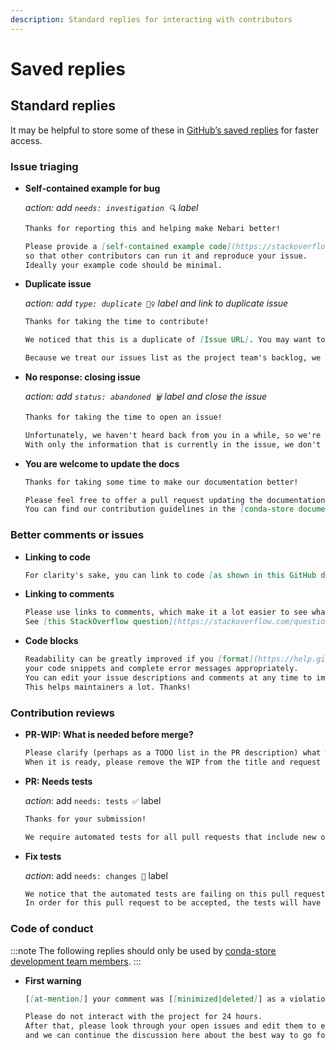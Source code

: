 ```yaml
---
description: Standard replies for interacting with contributors
---
```


# Saved replies

## Standard replies

It may be helpful to store some of these in [GitHub’s saved replies](https://github.com/settings/replies/) for faster access.

### Issue triaging

- **Self-contained example for bug**

  _action: add `needs: investigation 🔍` label_

  ```md
  Thanks for reporting this and helping make Nebari better!

  Please provide a [self-contained example code](https://stackoverflow.com/help/mcve), including imports and data (if possible),
  so that other contributors can run it and reproduce your issue.
  Ideally your example code should be minimal.
  ```

- **Duplicate issue**

  _action: add `type: duplicate 👯‍♀️` label and link to duplicate issue_

  ```md
  Thanks for taking the time to contribute!

  We noticed that this is a duplicate of [Issue URL]. You may want to subscribe there for updates.

  Because we treat our issues list as the project team's backlog, we close duplicates to focus our work and not have to touch the same chunk of code for the same reason multiple times. This is also why we may mark something as duplicate that isn't an exact duplicate but is closely related.
  ```

- **No response: closing issue**

  _action: add `status: abandoned 🗑` label and close the issue_

  ```md
  Thanks for taking the time to open an issue!

  Unfortunately, we haven't heard back from you in a while, so we're going to close this issue.
  With only the information that is currently in the issue, we don't have enough information to take action. I'm going to close this but don't hesitate to reach out if you have or find the answers we need, we'll be happy to reopen the issue.
  ```

- **You are welcome to update the docs**

  ```md
  Thanks for taking some time to make our documentation better!

  Please feel free to offer a pull request updating the documentation if you feel it could be improved.
  You can find our contribution guidelines in the [conda-store documentation](https://conda.store)
  ```

### Better comments or issues

- **Linking to code**

  ```md
  For clarity's sake, you can link to code [as shown in this GitHub documentation page](https://help.github.com/articles/creating-a-permanent-link-to-a-code-snippet/).
  ```

- **Linking to comments**

  ```md
  Please use links to comments, which make it a lot easier to see what you are referring to, rather than linking to the issue.
  See [this StackOverflow question](https://stackoverflow.com/questions/25163598/how-do-i-reference-a-specific-issue-comment-on-github) for more details.
  ```

- **Code blocks**

  ```md
  Readability can be greatly improved if you [format](https://help.github.com/articles/creating-and-highlighting-code-blocks/)
  your code snippets and complete error messages appropriately.
  You can edit your issue descriptions and comments at any time to improve readability.
  This helps maintainers a lot. Thanks!
  ```

### Contribution reviews

- **PR-WIP: What is needed before merge?**

  ```md
  Please clarify (perhaps as a TODO list in the PR description) what work you believe still needs to be done before it can be reviewed for merge.
  When it is ready, please remove the WIP from the title and request a review from a maintainer.
  ```

- **PR: Needs tests**

  _action_: add `needs: tests ✅` label

  ```md
  Thanks for your submission!

  We require automated tests for all pull requests that include new or changed code. We do this so that we can ensure that we don't accidentally break your shiny new code the next time we or some other contributor submits a change. If you need help writing automated tests, check out {{the community forum and/or documentation}}. There are a bunch of helpful community members that should be willing to point you in the right direction.
  ```

- **Fix tests**

  _action_: add `needs: changes 🧱` label

  ```md
  We notice that the automated tests are failing on this pull request. In our investigation it appears that the failing tests are caused by your changes.
  In order for this pull request to be accepted, the tests will have to be fixeed.
  ```

### Code of conduct

:::note
The following replies should only be used by [conda-store development team members](https://github.com/orgs/conda-incubator/teams/conda-store).
:::

- **First warning**

  ```md
  [[at-mention]] your comment was [[minimized|deleted]] as a violation of the [conda  organization Code of Conduct](https://github.com/conda-incubator/governance/blob/main/CODE_OF_CONDUCT.md). You may consider this an official warning.

  Please do not interact with the project for 24 hours.
  After that, please look through your open issues and edit them to ensure they're entirely on-topic,
  and we can continue the discussion here about the best way to go forward.
  ```
